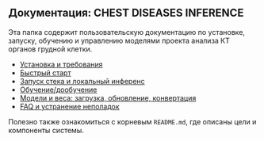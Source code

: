 ## Документация: CHEST DISEASES INFERENCE

Эта папка содержит пользовательскую документацию по установке, запуску, обучению и управлению моделями проекта анализа КТ органов грудной клетки.

- [Установка и требования](./installation.md)
- [Быстрый старт](./quickstart.md)
- [Запуск стека и локальный инференс](./run.md)
- [Обучение/дообучение](./training.md)
- [Модели и веса: загрузка, обновление, конвертация](./models.md)
- [FAQ и устранение неполадок](./faq.md)

Полезно также ознакомиться с корневым `README.md`, где описаны цели и компоненты системы.



